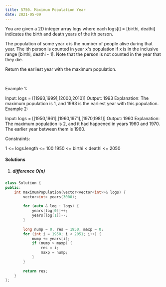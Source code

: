 ```yaml
---
title: 5750. Maximum Population Year
date: 2021-05-09
---
```


You are given a 2D integer array logs where each logs[i] = [birthi, deathi] indicates the birth and death years of the ith person.

The population of some year x is the number of people alive during that year. The ith person is counted in year x's population if x is in the inclusive range [birthi, deathi - 1]. Note that the person is not counted in the year that they die.

Return the earliest year with the maximum population.

 

Example 1:

Input: logs = [[1993,1999],[2000,2010]]
Output: 1993
Explanation: The maximum population is 1, and 1993 is the earliest year with this population.
Example 2:

Input: logs = [[1950,1961],[1960,1971],[1970,1981]]
Output: 1960
Explanation: 
The maximum population is 2, and it had happened in years 1960 and 1970.
The earlier year between them is 1960.
 

Constraints:

1 <= logs.length <= 100
1950 <= birthi < deathi <= 2050


#### Solutions

1. ##### difference O(n)

```c++
class Solution {
public:
    int maximumPopulation(vector<vector<int>>& logs) {
        vector<int> years(3000);
        
        for (auto & log : logs) {
            years[log[0]]++;
            years[log[1]]--;
        }
        
        long nump = 0, res = 1950, maxp = 0;
        for (int i = 1950; i < 2051; i++) {
            nump += years[i];
            if (nump > maxp) {
                res = i;
                maxp = nump;
            }
        }
        
        return res;
    }
};
```